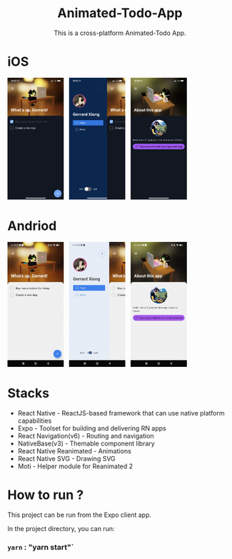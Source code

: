 <h1 align="center">Animated-Todo-App</h1>

<p align="center">This is a cross-platform Animated-Todo App.</p>

# iOS
<img src="/images/ios1.PNG" width=25% height=25%> &nbsp; <img src="/images/ios2.PNG" width=25% height=25%> &nbsp; <img src="/images/ios3.PNG" width=25% height=25%>

# Andriod

<img src="/images/android1.JPG" width=25% height=25%> &nbsp; <img src="/images/android2.JPG" width=25% height=25%> &nbsp; <img src="/images/android3.JPG" width=25% height=25%> 

# Stacks

- React Native - ReactJS-based framework that can use native platform capabilities
- Expo - Toolset for building and delivering RN apps
- React Navigation(v6) - Routing and navigation
- NativeBase(v3) - Themable component library
- React Native Reanimated - Animations
- React Native SVG - Drawing SVG
- Moti - Helper module for Reanimated 2


# How to run ?

This project can be run from the Expo client app.

In the project directory, you can run:

### `yarn` : "yarn start"`

